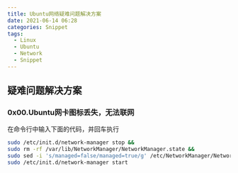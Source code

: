 ```yaml
---
title: Ubuntu网络疑难问题解决方案
date: 2021-06-14 06:28
categories: Snippet
tags:
  - Linux
  - Ubuntu
  - Network
  - Snippet
---
```

## 疑难问题解决方案

### 0x00.Ubuntu网卡图标丢失，无法联网

在命令行中输入下面的代码，并回车执行

``` bash
sudo /etc/init.d/network-manager stop && 
sudo rm -rf /var/lib/NetworkManager/NetworkManager.state && 
sudo sed -i 's/managed=false/managed=true/g' /etc/NetworkManager/NetworkManager.conf && 
sudo /etc/init.d/network-manager start
```

